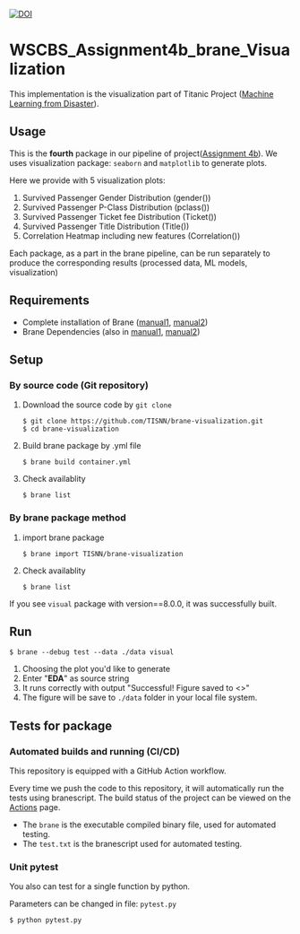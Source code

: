 [![DOI](https://zenodo.org/badge/498507875.svg)](https://zenodo.org/badge/latestdoi/498507875)

# WSCBS_Assignment4b_brane_Visualization

This implementation is the visualization part of Titanic Project ([Machine Learning from Disaster](https://www.kaggle.com/c/titanic/overview)).

## Usage

This is the **fourth** package in our pipeline of project([Assignment 4b](https://github.com/TISNN/WSCBS_Assignment4b)). We uses visualization package: `seaborn` and `matplotlib` to generate plots.

Here we provide with 5 visualization plots:

1. Survived Passenger Gender Distribution (gender())
2. Survived Passenger P-Class Distribution (pclass())
3. Survived Passenger Ticket fee Distribution (Ticket())
4. Survived Passenger Title Distribution (Title())
5. Correlation Heatmap including new features (Correlation())

Each package, as a part in the brane pipeline, can be run separately to produce the corresponding results (processed data, ML models, visualization)

## Requirements

- Complete installation of Brane ([manual1](https://wiki.enablingpersonalizedinterventions.nl/user-guide/software-engineers/installation.html), [manual2](https://wiki.enablingpersonalizedinterventions.nl/admins/installation/get-binaries.html))
- Brane Dependencies (also in [manual1](https://wiki.enablingpersonalizedinterventions.nl/user-guide/software-engineers/installation.html), [manual2](https://wiki.enablingpersonalizedinterventions.nl/admins/installation/get-binaries.html))

## Setup

### By source code (Git repository)

1. Download the source code by `git clone`
   
   ```shell
   $ git clone https://github.com/TISNN/brane-visualization.git
   $ cd brane-visualization
   ```
2. Build brane package by .yml file
   
   ```shell
   $ brane build container.yml
   ```
3. Check availablity
   
   ```shell
   $ brane list
   ```

### By brane package method

1. import brane package
   
   ```shell
   $ brane import TISNN/brane-visualization
   ```
2. Check availablity
   
   ```shell
   $ brane list
   ```

If you see `visual` package with version==8.0.0, it was successfully built.

## Run

```shell
$ brane --debug test --data ./data visual
```

1. Choosing the plot you'd like to generate
2. Enter "**EDA**" as source string
3. It runs correctly with output "Successful! Figure saved to <>"
4. The figure will be save to `./data` folder in your local file system.

## Tests for package

### Automated builds and running (CI/CD)

This repository is equipped with a GitHub Action workflow. 

Every time we push the code to this repository, it will automatically run the tests using branescript. The build status of the project can be viewed on the [Actions](https://github.com/TISNN/brane_visualization/actions) page.

- The `brane` is the executable compiled binary file, used for automated testing.
- The `test.txt` is the branescript used for automated testing.

### Unit pytest

You also can test for a single function by python. 

Parameters can be changed in file: `pytest.py`

```shell
$ python pytest.py
```
